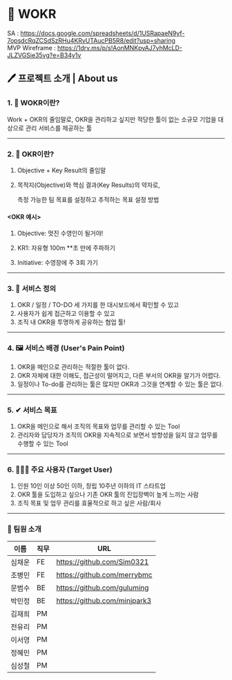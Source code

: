 # 📅 WOKR
SA : https://docs.google.com/spreadsheets/d/1USRapaeN9yf-7opsdcRqZCSdSzRHu4KRvUTAucPB5R8/edit?usp=sharing </br>
MVP Wireframe : https://1drv.ms/p/s!AonMNKpvAJ7vhMcLD-JLZVGSie35vg?e=B34y1v

## 🖊 프로젝트 소개 | About us

### 1. 🤔 WOKR이란?
Work + OKR의 줄임말로, OKR을 관리하고 싶지만 적당한 툴이 없는 소규모 기업을 대상으로 관리 서비스를 제공하는 툴

--- 

### 2. 🤔 OKR이란?
1. Objective + Key Result의 줄임말

2. 목적지(Objective)와 핵심 결과(Key Results)의 약자로,

   측정 가능한 팀 목표를 설정하고 추적하는 목표 설정 방법
   
#### <OKR 예시>
1. Objective: 멋진 수영인이 될거야!

2. KR1: 자유형 100m **초 만에 주파하기

3. Initiative: 수영장에 주 3회 가기

--- 

### 3. 📣 서비스 정의

1. OKR / 일정 / TO-DO 세 가지를 한 대시보드에서 확인할 수 있고 
2. 사용자가 쉽게 접근하고 이용할 수 있고 
3. 조직 내 OKR을 투명하게 공유하는 협업 툴!

--- 

### 4. 🖼 서비스 배경 (User's Pain Point)
1. OKR을 메인으로 관리하는 적절한 툴이 없다.
2. OKR 자체에 대한 이해도, 접근성이 떨어지고, 다른 부서의 OKR을 알기가 어렵다.
3. 일정이나 To-do를 관리하는 툴은 많지만 OKR과 그것을 연계할 수 있는 툴은 없다.

--- 

### 5. ✔ 서비스 목표
1. OKR을 메인으로 해서 조직의 목표와 업무를 관리할 수 있는 Tool
2. 관리자와 담당자가 조직의 OKR을 지속적으로 보면서 방향성을 잃지 않고 업무를 수행할 수 있는 Tool

--- 

### 6. 👩🏻‍💼 주요 사용자 (Target User)
1. 인원 10인 이상 50인 이하, 창립 10주년 이하의 IT 스타트업
2. OKR 툴을 도입하고 싶으나 기존 OKR 툴의 진입장벽이 높게 느끼는 사람
3. 조직 목표 및 업무 관리를 효율적으로 하고 싶은 사람/회사

--- 

### 👩 팀원 소개
| 이름   | 직무 | URL  |
| ------ | ---- | ---- |
| 심채운 | FE   |https://github.com/Sim0321      |
| 조병민 | FE   |https://github.com/merrybmc      |
| 문범수 | BE   |https://github.com/guluming      |
| 박민정 | BE   |https://github.com/minjpark3      |
| 김재희 | PM   |      |
| 전유리 | PM   |      |
| 이서영 | PM   |      |
| 정혜민 | PM   |      |
| 심성철 | PM   |      |

